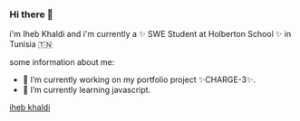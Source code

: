 ### Hi there 👋
i'm Iheb Khaldi and i'm currently a ✨ SWE Student at Holberton School ✨ in Tunisia 🇹🇳

some information about me:

- 🔭 I’m currently working on my portfolio project ✨CHARGE-3✨.
- 🌱 I’m currently learning javascript.

<div class="LI-profile-badge"  data-version="v1" data-size="medium" data-locale="en_US" data-type="vertical" data-theme="dark" data-vanity="iheb-khaldi-a199b4193"><a class="LI-simple-link" href='https://tn.linkedin.com/in/iheb-khaldi-a199b4193?trk=profile-badge'>iheb khaldi</a></div>
